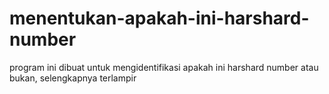 # menentukan-apakah-ini-harshard-number
program ini dibuat untuk mengidentifikasi apakah ini harshard number atau bukan, selengkapnya terlampir
